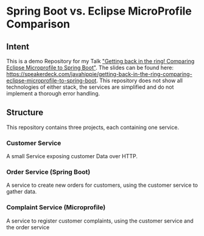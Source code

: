 # Spring Boot vs. Eclipse MicroProfile Comparison

## Intent
This is a demo Repository for my Talk  ["Getting back in the ring! Comparing Eclipse Microprofile to Spring Boot"](https://sessionize.com/s/tim-zoller/getting_back_in_the_ring_comparing_/22395). The slides can be found here: https://speakerdeck.com/javahippie/getting-back-in-the-ring-comparing-eclipse-microprofile-to-spring-boot. This repository does not show all technologies of either stack, the services are simplified and do not implement a thorough error handling.

## Structure
This repository contains three projects, each containing one service.

### Customer Service
A small Service exposing customer Data over HTTP. 

### Order Service (Spring Boot)
A service to create new orders for customers, using the customer service to gather data.

### Complaint Service (Microprofile)
A service to register customer complaints, using the customer service and the order service
